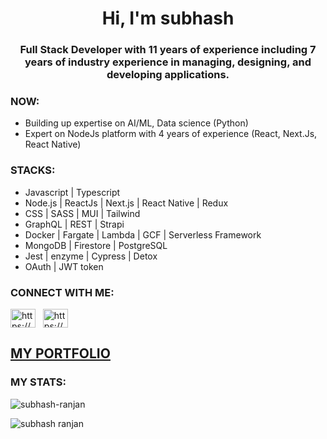 <h1 align="center">Hi, I'm subhash</h1>
<h3 align="center">Full Stack Developer with 11 years of experience including 7 years of industry experience in managing, designing, and developing applications.</h3>


<h3 align="left">NOW:</h3>

<p align="left">

- Building up expertise on AI/ML, Data science (Python)
- Expert on NodeJs platform with 4 years of experience (React, Next.Js, React Native)

</p>


<h3 align="left">STACKS:</h3>

<p align="left">

- Javascript | Typescript
- Node.js | ReactJs | Next.js | React Native | Redux
- CSS | SASS | MUI | Tailwind
- GraphQL | REST | Strapi
- Docker | Fargate | Lambda | GCF | Serverless Framework
- MongoDB | Firestore |  PostgreSQL
- Jest | enzyme | Cypress | Detox
- OAuth | JWT token
</p>


<h3 align="left">CONNECT WITH ME:</h3>

<p align="left">

<a href="www.linkedin.com/in/subhash-ranjan-fullstack/"><img align="center" src="https://raw.githubusercontent.com/rahuldkjain/github-profile-readme-generator/master/src/images/icons/Social/linked-in-alt.svg" alt="https://www.linkedin.com/in/subhash-ranjan-m-327941239/" height="30" width="40" /></a> &nbsp; <a href="mailto:subhash.mukho@gmail.com"><img align="center" src="https://www.google.com/gmail/about/static-2.0/images/logo-gmail.png?fingerprint=c2eaf4aae389c3f885e97081bb197b97" alt="https://www.linkedin.com/in/subhash-ranjan-m-327941239/" height="30" width="40" /></a>  &nbsp; 


## [MY PORTFOLIO] 
  
[mail]:mailto:subhash.mukho@gmail.com
[MY PORTFOLIO]: https://subhash-portfolio.vercel.app/
</p>



<h3 align="left">MY STATS:</h3>
<p align="left"> 
  <img src="https://komarev.com/ghpvc/?username=subhash-ranjan&label=Profile%20views&color=0e75b6&style=flat" alt="subhash-ranjan" /> 
</p>


<p><img align="left" src="https://github-readme-stats.vercel.app/api/top-langs?username=subhash-ranjan&show_icons=true&locale=en&layout=compact&theme=tokyonight" alt="subhash ranjan" /></p>


